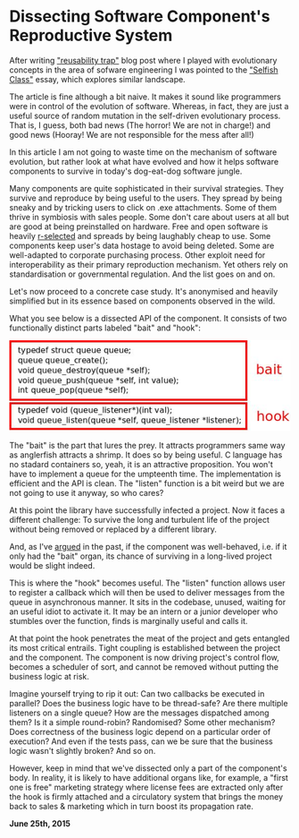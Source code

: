 # Dissecting Software Component's Reproductive System



After writing ["reusability trap"](http://250bpm.com/blog:49) blog post where I played with evolutionary concepts in the area of sofware engineering I was pointed to the ["Selfish Class"](http://www.laputan.org/selfish/selfish.html) essay, which explores similar landscape.

The article is fine although a bit naive. It makes it sound like programmers were in control of the evolution of software. Whereas, in fact, they are just a useful source of random mutation in the self-driven evolutionary process. That is, I guess, both bad news (The horror! We are not in charge!) and good news (Hooray! We are not responsible for the mess after all!)

In this article I am not going to waste time on the mechanism of software evolution, but rather look at what have evolved and how it helps software components to survive in today's dog-eat-dog software jungle.

Many components are quite sophisticated in their survival strategies. They survive and reproduce by being useful to the users. They spread by being sneaky and by tricking users to click on .exe attachments. Some of them thrive in symbiosis with sales people. Some don't care about users at all but are good at being preinstalled on hardware. Free and open software is heavily [r-selected](https://en.wikipedia.org/wiki/R/K_selection_theory) and spreads by being laughably cheap to use. Some components keep user's data hostage to avoid being deleted. Some are well-adapted to corporate purchasing process. Other exploit need for interoperability as their primary reproduction mechanism. Yet others rely on standardisation or governmental regulation. And the list goes on and on.

Let's now proceed to a concrete case study. It's anonymised and heavily simplified but in its essence based on components observed in the wild.

What you see below is a dissected API of the component. It consists of two functionally distinct parts labeled "bait" and "hook":

![](evolution1.jpeg)

The "bait" is the part that lures the prey. It attracts programmers same way as anglerfish attracts a shrimp. It does so by being useful. C language has no stadard containers so, yeah, it is an attractive proposition. You won't have to implement a queue for the umpteenth time. The implementation is efficient and the API is clean. The "listen" function is a bit weird but we are not going to use it anyway, so who cares?

At this point the library have successfully infected a project. Now it faces a different challenge: To survive the long and turbulent life of the project without being removed or replaced by a different library.

And, as I've [argued](http://250bpm.com/blog:49) in the past, if the component was well-behaved, i.e. if it only had the "bait" organ, its chance of surviving in a long-lived project would be slight indeed.

This is where the "hook" becomes useful. The "listen" function allows user to register a callback which will then be used to deliver messages from the queue in asynchronous manner. It sits in the codebase, unused, waiting for an useful idiot to activate it. It may be an intern or a junior developer who stumbles over the function, finds is marginally useful and calls it.

At that point the hook penetrates the meat of the project and gets entangled its most critical entrails. Tight coupling is established between the project and the component. The component is now driving project's control flow, becomes a scheduler of sort, and cannot be removed without putting the business logic at risk.

Imagine yourself trying to rip it out: Can two callbacks be executed in parallel? Does the business logic have to be thread-safe? Are there multiple listeners on a single queue? How are the messages dispatched among them? Is it a simple round-robin? Randomised? Some other mechanism? Does correctness of the business logic depend on a particular order of execution? And even if the tests pass, can we be sure that the business logic wasn't slightly broken? And so on.

However, keep in mind that we've dissected only a part of the component's body. In reality, it is likely to have additional organs like, for example, a "first one is free" marketing strategy where license fees are extracted only after the hook is firmly attached and a circulatory system that brings the money back to sales & marketing which in turn boost its propagation rate.

**June 25th, 2015**
